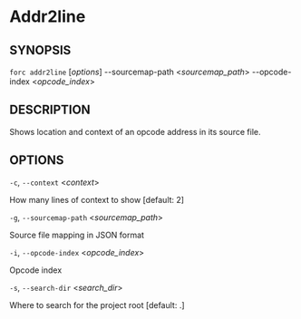 # Addr2line

## SYNOPSIS

`forc addr2line` [_options_] --sourcemap-path <_sourcemap_path_> --opcode-index <_opcode_index_>

## DESCRIPTION

Shows location and context of an opcode address in its source file.

## OPTIONS

`-c`, `--context` <_context_>

How many lines of context to show [default: 2]

`-g`, `--sourcemap-path` <_sourcemap_path_>

Source file mapping in JSON format

`-i`, `--opcode-index` <_opcode_index_>

Opcode index

`-s`, `--search-dir` <_search_dir_>

Where to search for the project root [default: .]
